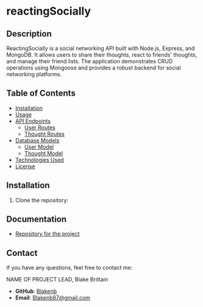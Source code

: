 # reactingSocially

## Description

ReactingSocially is a social networking API built with Node.js, Express, and MongoDB. It allows users to share their thoughts, react to friends' thoughts, and manage their friend lists. The application demonstrates CRUD operations using Mongoose and provides a robust backend for social networking platforms.

## Table of Contents

- [Installation](#installation)
- [Usage](#usage)
- [API Endpoints](#api-endpoints)
  - [User Routes](#user-routes)
  - [Thought Routes](#thought-routes)
- [Database Models](#database-models)
  - [User Model](#user-model)
  - [Thought Model](#thought-model)
- [Technologies Used](#technologies-used)
- [License](#license)

## Installation

1. Clone the repository:

## Documentation

- [Repository for the project](https://github.com/Blakenb/reactingSociallyE)

## Contact

If you have any questions, feel free to contact me:

NAME OF PROJECT LEAD, Blake Brittain

- **GitHub**: [Blakenb](https://github.com/Blakenb)
- **Email**: Blakenb87@gmail.com
